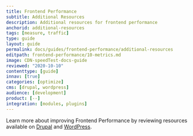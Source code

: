 ```yaml
---
title: Frontend Performance
subtitle: Additional Resources
description: Additional resources for frontend performance
anchorid: additional-resources
tags: [measure, traffic]
type: guide
layout: guide
permalink: docs/guides/frontend-performance/additional-resources
editpath: frontend-performance/10-metrics.md
image: CDN-speedTest-docs-guide
reviewed: "2020-10-10"
contenttype: [guide]
innav: [true]
categories: [optimize]
cms: [drupal, wordpress]
audience: [development]
product: [--]
integration: [modules, plugins]
---
```


Learn more about improving Frontend Performance by reviewing resources available on [Drupal](https://www.drupal.org/docs/mobile-drupal-sites/front-end-performance) and [WordPress](https://wordpress.org/support/article/optimization/).

